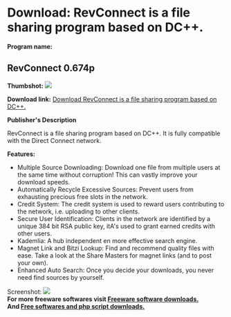 # Download: RevConnect is a file sharing program based on DC++.

**Program name:**

## RevConnect 0.674p

  
**Thumbshot:** ![](http://www.freewarefiles.com/screenshot/revconnect_md.gif)   
  
**Download link:** [Download RevConnect is a file sharing program based on DC++.](http://freesoftwares.boysofts.com/RevConnect-p_program_15014.html)  
  


**Publisher's Description**  
  


RevConnect is a file sharing program based on DC++. It is fully compatible with the Direct Connect network. 

**Features:**

  * Multiple Source Downloading: Download one file from multiple users at the same time without corruption! This can vastly improve your download speeds. 
  * Automatically Recycle Excessive Sources: Prevent users from exhausting precious free slots in the network. 
  * Credit System: The credit system is used to reward users contributing to the network, i.e. uploading to other clients. 
  * Secure User Identification: Clients in the network are identified by a unique 384 bit RSA public key, itA's used to grant earned credits with other users. 
  * Kademlia: A hub independent en more effective search engine. 
  * Magnet Link and Bitzi Lookup: Find and recommend quality files with ease. Take a look at the Share Masters for magnet links (and to post your own). 
  * Enhanced Auto Search: Once you decide your downloads, you never need find sources by yourself. 

  
  
Screenshot: ![](http://www.freewarefiles.com/screenshot/revconnect.gif)   
**For more freeware softwares visit [Freeware software downloads.](http://freesoftwares.boysofts.com/)**   
**And [Free softwares and php script downloads.](http://www.boysofts.com/)**
